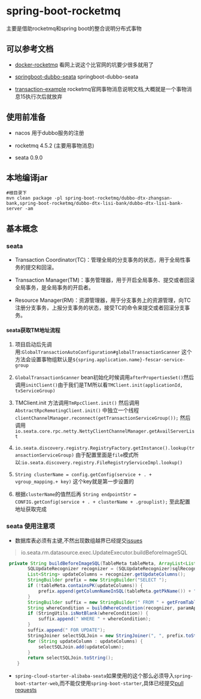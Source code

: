 # spring-boot-rocketmq

主要是借助rocketmq和spring boot的整合说明分布式事物

## 可以参考文档

* [docker-rocketmq](https://github.com/foxiswho/docker-rocketmq) 看网上说这个比官网的坑要少很多就用了

* [springboot-dubbo-seata](https://github.com/seata/seata-samples/tree/master/springboot-dubbo-seata) springboot-dubbo-seata

* [transaction-example](http://rocketmq.apache.org/docs/transaction-example/) rocketmq官网事物消息说明文档,大概就是一个事物消息15执行次后就放弃

## 使用前准备

* nacos 用于dubbo服务的注册

* rocketmq 4.5.2 (主要用事物消息)

* seata 0.9.0

## 本地编译jar

```shell
#根目录下
mvn clean package -pl spring-boot-rocketmq/dubbo-dtx-zhangsan-bank,spring-boot-rocketmq/dubbo-dtx-lisi-bank/dubbo-dtx-lisi-bank-server -am
```

## 基本概念

### seata

 * Transaction Coordinator(TC)：管理全局的分支事务的状态，用于全局性事务的提交和回滚。
 
 * Transaction Manager(TM)：事务管理器，用于开启全局事务、提交或者回滚全局事务，是全局事务的开启者。
 
 * Resource Manager(RM)：资源管理器，用于分支事务上的资源管理，向TC注册分支事务，上报分支事务的状态，接受TC的命令来提交或者回滚分支事务。
 
#### seata获取TM地址流程
 
 1. 项目启动后先调用:`GlobalTransactionAutoConfiguration#globalTransactionScanner` 这个方法会设置事物组默认是`${spring.application.name}-fescar-service-group`
 
 2. `GlobalTransactionScanner` bean初始化时候调用`afterPropertiesSet()`然后调用`initClient()`由于我们是TM所以看`TMClient.init(applicationId, txServiceGroup)`
 
 3. TMClient.init 方法调用`TmRpcClient.init()` 然后调用 `AbstractRpcRemotingClient.init()` 中独立一个线程` clientChannelManager.reconnect(getTransactionServiceGroup());` 然后调用`io.seata.core.rpc.netty.NettyClientChannelManager.getAvailServerList`
 
 4. `io.seata.discovery.registry.RegistryFactory.getInstance().lookup(transactionServiceGroup)` 由于配置里面是`file`模式所以:`io.seata.discovery.registry.FileRegistryServiceImpl.lookup()`
 
 5.  `String clusterName = config.getConfig(service + . + vgroup_mapping.+ key)` 这个key就是第一步设置的
 
 6. 根据`clusterName`的值然后再 `String endpointStr = CONFIG.getConfig(service + . + clusterName + .grouplist);` 至此配置地址获取完成

### seata 使用注意项

* 数据库表必须有主键,不然出现数组越界已经提交[issues](https://github.com/seata/seata/issues/1854) 

> io.seata.rm.datasource.exec.UpdateExecutor.buildBeforeImageSQL

```java
 private String buildBeforeImageSQL(TableMeta tableMeta, ArrayList<List<Object>> paramAppenderList) {
        SQLUpdateRecognizer recognizer = (SQLUpdateRecognizer)sqlRecognizer;
        List<String> updateColumns = recognizer.getUpdateColumns();
        StringBuilder prefix = new StringBuilder("SELECT ");
        if (!tableMeta.containsPK(updateColumns)) {
            prefix.append(getColumnNameInSQL(tableMeta.getPkName()) + ", ");
        }
        StringBuilder suffix = new StringBuilder(" FROM " + getFromTableInSQL());
        String whereCondition = buildWhereCondition(recognizer, paramAppenderList);
        if (StringUtils.isNotBlank(whereCondition)) {
            suffix.append(" WHERE " + whereCondition);
        }
        suffix.append(" FOR UPDATE");
        StringJoiner selectSQLJoin = new StringJoiner(", ", prefix.toString(), suffix.toString());
        for (String updateColumn : updateColumns) {
            selectSQLJoin.add(updateColumn);
        }
        return selectSQLJoin.toString();
    }
``` 

* `spring-cloud-starter-alibaba-seata`如果使用的这个那么必须导入`spring-boot-starter-web`,而不能仅使用`spring-boot-starter`,具体已经提交[pull requests](https://github.com/alibaba/spring-cloud-alibaba/pull/1029)
 
